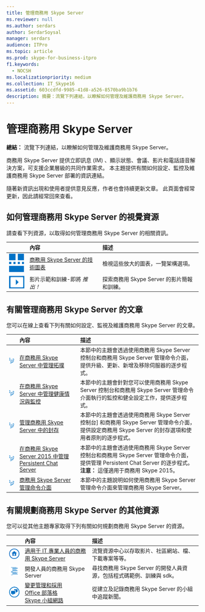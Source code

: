 ```yaml
---
title: 管理商務用 Skype Server
ms.reviewer: null
ms.author: serdars
author: SerdarSoysal
manager: serdars
audience: ITPro
ms.topic: article
ms.prod: skype-for-business-itpro
f1.keywords:
  - NOCSH
ms.localizationpriority: medium
ms.collection: IT_Skype16
ms.assetid: 603ccdfd-9985-41d8-a526-8570ba9b1b76
description: 摘要：流覽下列連結，以瞭解如何管理及維護商務用 Skype Server。
---
```


# <a name="manage-skype-for-business-server"></a>管理商務用 Skype Server 

**總結：** 流覽下列連結，以瞭解如何管理及維護商務用 Skype Server。
  
商務用 Skype Server 提供立即訊息 (IM) 、顯示狀態、會議、影片和電話語音解決方案，可支援企業層級的共同作業需求。 本主題提供有關如何設定、監控及維護商務用 Skype Server 部署的資訊連結。 
  
隨著新資訊出現和使用者提供意見反應，作者也會持續更新文章。 此頁面會經常更新，因此請經常回來查看。

## <a name="visual-resources-about-how-to-manage-skype-for-business-server"></a>如何管理商務用 Skype Server 的視覺資源

請查看下列資源，以取得如何管理商務用 Skype Server 的相關資訊。
  
|&nbsp;|內容|描述|
|:-----|:-----|:-----|
|![技術圖表的圖示。](../media/87de0d09-77fd-46f2-b9f6-99a7998fd332.png)|[商務用 Skype Server 的技術圖表](../technical-diagrams.md)  |檢視這些放大的圖表，一覽架構選項。   |
|![影片圖示。](../media/143e0d86-1c68-482a-9bf9-93e7966acca0.png)|影片示範和訓練-即將  *推出！*   |探索商務用 Skype Server 的影片簡報和訓練。   |
   
##  <a name="articles-about-managing-skype-for-business-server"></a>有關管理商務用 Skype Server 的文章

您可以在線上查看下列有關如何設定、監視及維護商務用 Skype Server 的文章。 
  
|&nbsp;|內容|描述|
|:-----|:-----|:-----|
|![數位方式圖示。](../media/d73b5029-a6ba-4abd-9197-d8151dabf56e.png)|[在商務用 Skype Server 中管理拓撲](topology/topology.md)  |本節中的主題會透過使用商務用 Skype Server 控制台和商務用 Skype Server 管理命令介面，提供升級、更新、新增及移除伺服器的逐步程式。   |
|![數位方式圖示。](../media/d73b5029-a6ba-4abd-9197-d8151dabf56e.png)|[在商務用 Skype Server 中管理健康情況與監控](health-and-monitoring/health-and-monitoring.md)  |本節中的主題會針對您可以使用商務用 Skype Server 控制台和商務用 Skype Server 管理命令介面執行的監控和健全設定工作，提供逐步程式。   |
|![數位方式圖示。](../media/d73b5029-a6ba-4abd-9197-d8151dabf56e.png)|[管理商務用 Skype Server 中的封存](archiving/archiving.md)  |本節中的主題會透過使用商務用 Skype Server 控制台] 和商務用 Skype Server 管理命令介面，提供設定商務用 Skype Server 的封存選項和使用者原則的逐步程式。   |
|![數位方式圖示。](../media/d73b5029-a6ba-4abd-9197-d8151dabf56e.png)|[在商務用 Skype Server 2015 中管理 Persistent Chat Server](persistent-chat/persistent-chat.md)  |本節中的主題會透過使用商務用 Skype Server 控制台和商務用 Skype Server 管理命令介面，提供管理 Persistent Chat Server 的逐步程式。  <br/> **注意：** 這僅適用于商務用 Skype 2015。|
|![數位方式圖示。](../media/d73b5029-a6ba-4abd-9197-d8151dabf56e.png)|[商務用 Skype Server 管理命令介面](management-shell.md) <br/> |本節中的主題說明如何使用商務用 Skype Server 管理命令介面來管理商務用 Skype Server。  <br/> |
   
## <a name="additional-resources-about-planning-for-skype-for-business-server"></a>有關規劃商務用 Skype Server 的其他資源

您可以從其他主題專家取得下列有關如何規劃商務用 Skype Server 的資源。 
  
|&nbsp;|**內容**|**描述**|
|:-----|:-----|:-----|
|![文檔圖示。](../media/4eff581b-890b-46cb-8224-a4122137d27e.png)|[適用于 IT 專業人員的商務用 Skype Server](../../Hub/index.yml)  |流覽資源中心以存取影片、社區網站、檔、下載專案等等。 |
|![開發人員內容的圖示。](../media/3626138a-2778-407e-911f-a0dcbdc36684.png)|開發人員的商務用 Skype Server   |尋找商務用 Skype Server 的開發人員資源，包括程式碼範例、訓練與 sdk。 |
|![新聞、博客等的圖示。](../media/ac692cb8-7db8-4810-b53f-1bc88b1e4cac.png)|[變更管理和採用](https://go.microsoft.com/fwlink/p/?LinkId=532796) <br/> [Office 部落格](https://go.microsoft.com/fwlink/p/?LinkId=528899) <br/> [Skype 小組網路](https://go.microsoft.com/fwlink/p/?LinkId=532818)  |從建立及記錄商務用 Skype Server 的小組中追蹤新聞。  |

